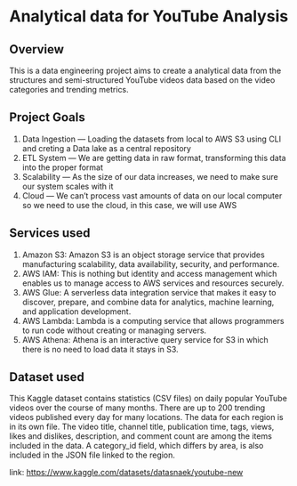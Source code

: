 
# Analytical data for YouTube Analysis

## Overview
This is a data engineering project aims to create a analytical data from the structures and semi-structured YouTube videos data based on the video categories and trending metrics.

## Project Goals
1. Data Ingestion — Loading the datasets from local to AWS S3 using CLI and creting a Data lake as a central repository
2. ETL System — We are getting data in raw format, transforming this data into the proper format
3. Scalability — As the size of our data increases, we need to make sure our system scales with it
4. Cloud — We can’t process vast amounts of data on our local computer so we need to use the cloud, in this case, we will use AWS

## Services used
1. Amazon S3: Amazon S3 is an object storage service that provides manufacturing scalability, data availability, security, and performance.
2. AWS IAM: This is nothing but identity and access management which enables us to manage access to AWS services and resources securely.
3. AWS Glue: A serverless data integration service that makes it easy to discover, prepare, and combine data for analytics, machine learning, and application development.
4. AWS Lambda: Lambda is a computing service that allows programmers to run code without creating or managing servers.
5. AWS Athena: Athena is an interactive query service for S3 in which there is no need to load data it stays in S3.

## Dataset used
This Kaggle dataset contains statistics (CSV files) on daily popular YouTube videos over the course of many months. There are up to 200 trending videos published every day for many locations. The data for each region is in its own file. The video title, channel title, publication time, tags, views, likes and dislikes, description, and comment count are among the items included in the data. A category_id field, which differs by area, is also included in the JSON file linked to the region.

link: https://www.kaggle.com/datasets/datasnaek/youtube-new




